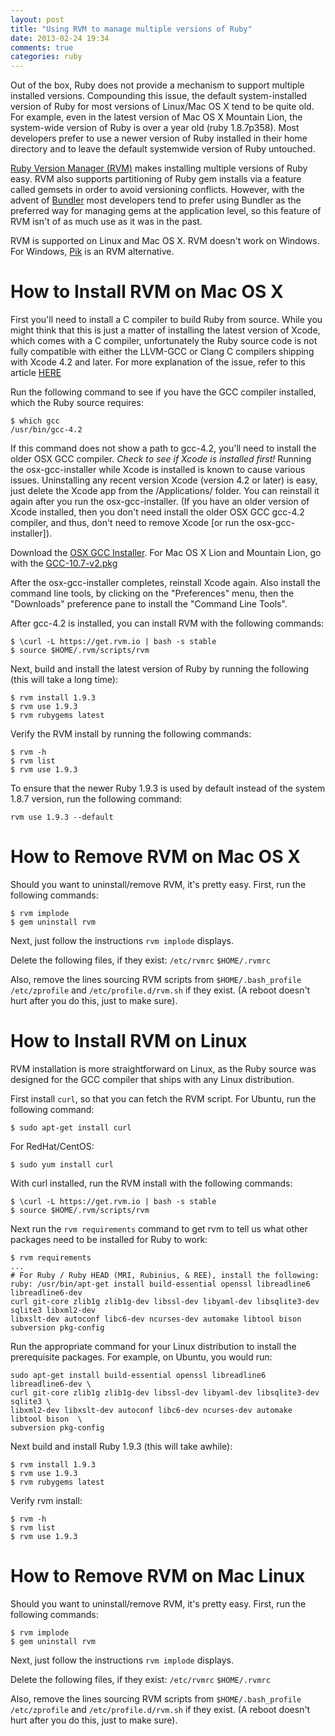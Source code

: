 ```yaml
---
layout: post
title: "Using RVM to manage multiple versions of Ruby"
date: 2013-02-24 19:34
comments: true
categories: ruby
---
```

Out of the box, Ruby does not provide a mechanism to support multiple
installed versions.  Compounding this issue, the default system-installed
version of Ruby for most versions of Linux/Mac OS X tend to be quite old.
For example, even in the latest version of Mac OS X Mountain Lion, the
system-wide version of Ruby is over a year old (ruby 1.8.7p358).  Most
developers prefer to use a newer version of Ruby installed in their home
directory and to leave the default systemwide version of Ruby untouched.

[Ruby Version Manager (RVM)](http://rvm.io)  makes installing multiple
versions of Ruby easy.  RVM also supports partitioning of Ruby gem installs
via a feature called gemsets in order to avoid versioning conflicts.  However,
with the advent of [Bundler](http://gembundler.com) most developers tend to
prefer using Bundler as the preferred way for managing gems at the
application level, so this feature of RVM isn't of as much use as it was
in the past.

RVM is supported on Linux and Mac OS X.  RVM doesn't work on Windows.
For Windows, [Pik](https://github.com/vertiginous/pik) is an RVM alternative.

How to Install RVM on Mac OS X
==============================
First you'll need to install a C compiler to build Ruby from source.
While you might think that this is just a matter of installing the latest
version of Xcode, which comes with a C compiler, unfortunately the Ruby
source code is not fully compatible with either the LLVM-GCC or Clang C
compilers shipping with Xcode 4.2 and later.  For more explanation of the
issue, refer to this article [HERE](http://woss.name/2012/01/24/how-to-install-a-working-set-of-compilers-on-mac-os-x-10-7-lion/)

Run the following command to see if you have the GCC compiler installed,
which the Ruby source requires:
```
$ which gcc
/usr/bin/gcc-4.2
```

If this command does not show a path to gcc-4.2, you'll need to install
the older OSX GCC compiler.  *Check to see if Xcode is installed first!*
Running the osx-gcc-installer while Xcode is installed is known to cause
various issues.  Uninstalling any recent version Xcode (version 4.2 or later)
is easy, just delete the Xcode app from the /Applications/ folder.  You can
reinstall it again after you run the osx-gcc-installer.  (If you have
an older version of Xcode installed, then you don't need install the older
OSX GCC gcc-4.2 compiler, and thus, don't need to remove Xcode [or run the
osx-gcc-installer]).

Download the [OSX GCC Installer](https://github.com/kennethreitz/osx-gcc-installer/downloads).
For Mac OS X Lion and Mountain Lion, go with the [GCC-10.7-v2.pkg](https://github.com/downloads/kennethreitz/osx-gcc-installer/GCC-10.7-v2.pkg)

After the osx-gcc-installer completes, reinstall Xcode again.  Also install
the command line tools, by clicking on the "Preferences" menu, then the
"Downloads" preference pane to install the "Command Line Tools".

After gcc-4.2 is installed, you can install RVM with the following commands:
```
$ \curl -L https://get.rvm.io | bash -s stable
$ source $HOME/.rvm/scripts/rvm
```

Next, build and install the latest version of Ruby by running the following
(this will take a long time):
```
$ rvm install 1.9.3
$ rvm use 1.9.3
$ rvm rubygems latest
```

Verify the RVM install by running the following commands:
```
$ rvm -h
$ rvm list
$ rvm use 1.9.3
```

To ensure that the newer Ruby 1.9.3 is used by default instead of the
system 1.8.7 version, run the following command:
```
rvm use 1.9.3 --default
```

How to Remove RVM on Mac OS X
=============================
Should you want to uninstall/remove RVM, it's pretty easy.  First, run
the following commands:

```
$ rvm implode
$ gem uninstall rvm
```

Next, just follow the instructions <code>rvm implode</code> displays.

Delete the following files, if they exist:
<code>/etc/rvmrc</code>
<code>$HOME/.rvmrc</code>

Also, remove the lines sourcing RVM scripts from 
<code>$HOME/.bash_profile</code> <code>/etc/zprofile</code> and 
<code>/etc/profile.d/rvm.sh</code> if they exist.  (A reboot doesn't hurt
after you do this, just to make sure).


How to Install RVM on Linux
===========================
RVM installation is more straightforward on Linux, as the Ruby source was
designed for the GCC compiler that ships with any Linux distribution.

First install <code>curl</code>, so that you can fetch the RVM script.
For Ubuntu, run
the following command:
```
$ sudo apt-get install curl
```
For RedHat/CentOS:
```
$ sudo yum install curl
```

With curl installed, run the RVM install with the following commands:
```
$ \curl -L https://get.rvm.io | bash -s stable
$ source $HOME/.rvm/scripts/rvm
```

Next run the <code>rvm requirements</code> command to get rvm to tell us what
other packages need to be installed for Ruby to work:
```
$ rvm requirements
...
# For Ruby / Ruby HEAD (MRI, Rubinius, & REE), install the following:
ruby: /usr/bin/apt-get install build-essential openssl libreadline6 libreadline6-dev 
curl git-core zlib1g zlib1g-dev libssl-dev libyaml-dev libsqlite3-dev sqlite3 libxml2-dev
libxslt-dev autoconf libc6-dev ncurses-dev automake libtool bison subversion pkg-config
```

Run the appropriate command for your Linux distribution to install the
prerequisite packages.  For example, on Ubuntu, you would run:
```
sudo apt-get install build-essential openssl libreadline6 libreadline6-dev \
curl git-core zlib1g zlib1g-dev libssl-dev libyaml-dev libsqlite3-dev sqlite3 \
libxml2-dev libxslt-dev autoconf libc6-dev ncurses-dev automake libtool bison  \
subversion pkg-config
```

Next build and install Ruby 1.9.3 (this will take awhile):
```
$ rvm install 1.9.3
$ rvm use 1.9.3
$ rvm rubygems latest
```

Verify rvm install:
```
$ rvm -h
$ rvm list
$ rvm use 1.9.3
```

How to Remove RVM on Mac Linux
==============================
Should you want to uninstall/remove RVM, it's pretty easy.  First, run
the following commands:

```
$ rvm implode
$ gem uninstall rvm
```

Next, just follow the instructions <code>rvm implode</code> displays.

Delete the following files, if they exist:
<code>/etc/rvmrc</code>
<code>$HOME/.rvmrc</code>

Also, remove the lines sourcing RVM scripts from
<code>$HOME/.bash_profile</code> <code>/etc/zprofile</code> and
<code>/etc/profile.d/rvm.sh</code> if they exist.  (A reboot doesn't hurt
after you do this, just to make sure).
